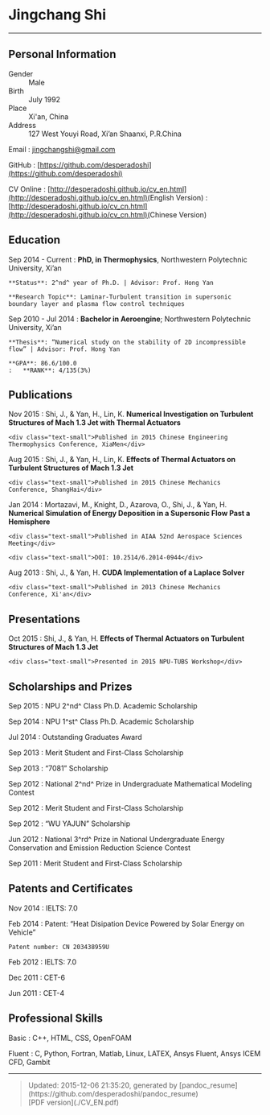 # Jingchang Shi

----

## <span class="fa fa-info-circle"></span> Personal Information

<div class="column_1_2">
<dt><span class="fa fa-male fa-fw"></span>Gender</dt>
<dd>Male</dd>
</div>
<div class="column_1_2">
<dt><span class="fa fa-child fa-fw"></span>Birth</dt>
<dd>July 1992</dd>
</div>

<div class="column_1_2">
<dt><span class="fa fa-map-marker fa-fw"></span>Place</dt>
<dd>Xi'an, China</dd>
</div> 
<div class="column_1_2">
<dt><span class="fa fa-building fa-fw"></span>Address</dt>
<dd>127 West Youyi Road, Xi’an Shaanxi, P.R.China</dd>
</div>

<span class="fa fa-envelope fa-fw"></span>Email
:   [jingchangshi@gmail.com](mailto:jingchangshi@gmail.com)

<span class="fa fa-github fa-fw"></span>GitHub
:   [https://github.com/desperadoshi](https://github.com/desperadoshi)

<span class="fa fa-cloud fa-fw"></span>CV Online
:   [http://desperadoshi.github.io/cv_en.html](http://desperadoshi.github.io/cv_en.html)(<span class="text-small">English Version</span>)
:   [http://desperadoshi.github.io/cv_cn.html](http://desperadoshi.github.io/cv_cn.html)(<span class="text-small">Chinese Version</span>)

## <span class="fa fa-university fa-fw"></span> Education

Sep 2014 - Current
:   **PhD, in Thermophysics**, Northwestern Polytechnic University, Xi’an

    **Status**: 2^nd^ year of Ph.D. | Advisor: Prof. Hong Yan

    **Research Topic**: Laminar-Turbulent transition in supersonic boundary layer and plasma flow control techniques

Sep 2010 - Jul 2014
:   **Bachelor in Aeroengine**; Northwestern Polytechnic University, Xi’an

    **Thesis**: “Numerical study on the stability of 2D incompressible flow” | Advisor: Prof. Hong Yan

    **GPA**: 86.6/100.0
    :   **RANK**: 4/135(3%)

## <span class="fa fa-pencil fa-fw"></span> Publications

Nov 2015
:   Shi, J., & Yan, H., Lin, K. **Numerical Investigation on Turbulent Structures of Mach 1.3 Jet with Thermal Actuators**

    <div class="text-small">Published in 2015 Chinese Engineering Thermophysics Conference, XiaMen</div>

Aug 2015
:   Shi, J., & Yan, H., Lin, K. **Effects of Thermal Actuators on Turbulent Structures of Mach 1.3 Jet**

    <div class="text-small">Published in 2015 Chinese Mechanics Conference, ShangHai</div>

Jan 2014
:   Mortazavi, M., Knight, D., Azarova, O., Shi, J., & Yan, H. **Numerical Simulation of Energy Deposition in a Supersonic Flow Past a Hemisphere**

    <div class="text-small">Published in AIAA 52nd Aerospace Sciences Meeting</div>

    <div class="text-small">DOI: 10.2514/6.2014-0944</div>

Aug 2013
:   Shi, J., & Yan, H. **CUDA Implementation of a Laplace Solver**

    <div class="text-small">Published in 2013 Chinese Mechanics Conference, Xi'an</div>

## <span class="fa fa-microphone fa-fw"></span> Presentations

Oct 2015
:   Shi, J., & Yan, H. **Effects of Thermal Actuators on Turbulent Structures of Mach 1.3 Jet**

    <div class="text-small">Presented in 2015 NPU-TUBS Workshop</div>

## <span class="fa fa-trophy fa-fw"></span> Scholarships and Prizes

Sep 2015
:   NPU 2^nd^ Class Ph.D. Academic Scholarship

Sep 2014
:   NPU 1^st^ Class Ph.D. Academic Scholarship

Jul 2014
:   Outstanding Graduates Award

Sep 2013
:   Merit Student and First-Class Scholarship

Sep 2013
:   “7081” Scholarship

Sep 2012
:   National 2^nd^ Prize in Undergraduate Mathematical Modeling Contest

Sep 2012
:   Merit Student and First-Class Scholarship

Sep 2012
:   “WU YAJUN” Scholarship

Jun 2012
:   National 3^rd^ Prize in National Undergraduate Energy Conservation and Emission Reduction Science Contest

Sep 2011
:   Merit Student and First-Class Scholarship

## <span class="fa fa-certificate fa-fw"></span> Patents and Certificates

Nov 2014
:   IELTS: 7.0

Feb 2014
:   Patent: “Heat Disipation Device Powered by Solar Energy on Vehicle”

    Patent number: CN 203438959U

Feb 2012
:   IELTS: 7.0

Dec 2011
:   CET-6

Jun 2011
:   CET-4

## <span class="fa fa-star fa-fw"></span> Professional Skills

Basic
:   C++, HTML, CSS, OpenFOAM

Fluent
:   C, Python, Fortran, Matlab, Linux, LATEX, Ansys Fluent, Ansys ICEM CFD, Gambit

----

> <div class='text-small'>Updated: 2015-12-06 21:35:20, generated by [pandoc_resume](https://github.com/desperadoshi/pandoc_resume)</div>
> <div class='text-small'><span class="fa fa-download"></span>[PDF version](./CV_EN.pdf)</div>